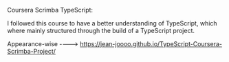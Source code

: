 Coursera Scrimba TypeScript:

I followed this course to have a better understanding of TypeScript, which where mainly structured through the build of a TypeScript project. 

Appearance-wise ----> https://jean-joooo.github.io/TypeScript-Coursera-Scrimba-Project/
